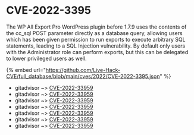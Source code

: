 # CVE-2022-3395

The WP All Export Pro WordPress plugin before 1.7.9 uses the contents of the cc_sql POST parameter directly as a database query, allowing users which has been given permission to run exports to execute arbitrary SQL statements, leading to a SQL Injection vulnerability. By default only users with the Administrator role can perform exports, but this can be delegated to lower privileged users as well.

{% embed url="https://github.com/Live-Hack-CVE/full_database/blob/main/cves/2022/CVE-2022-3395.json" %}


* gitadvisor ~> [CVE-2022-33959](https://www.alice-snow.ru/2022/database/cve-2022-3395/cve-2022-33959-gitadvisor)
* gitadvisor ~> [CVE-2022-33959](https://www.alice-snow.ru/2022/database/cve-2022-3395/cve-2022-33959-gitadvisor)
* gitadvisor ~> [CVE-2022-33959](https://www.alice-snow.ru/2022/database/cve-2022-3395/cve-2022-33959-gitadvisor)
* gitadvisor ~> [CVE-2022-33959](https://www.alice-snow.ru/2022/database/cve-2022-3395/cve-2022-33959-gitadvisor)
* gitadvisor ~> [CVE-2022-33959](https://www.alice-snow.ru/2022/database/cve-2022-3395/cve-2022-33959-gitadvisor)
* gitadvisor ~> [CVE-2022-33959](https://www.alice-snow.ru/2022/database/cve-2022-3395/cve-2022-33959-gitadvisor)
* gitadvisor ~> [CVE-2022-33959](https://www.alice-snow.ru/2022/database/cve-2022-3395/cve-2022-33959-gitadvisor)